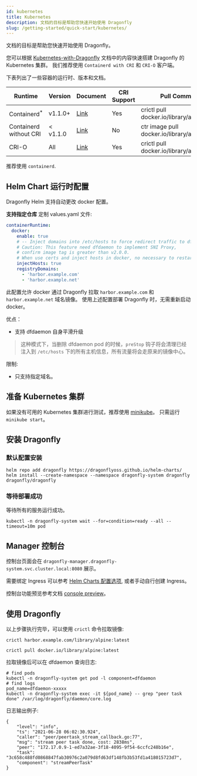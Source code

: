 ```yaml
---
id: kubernetes
title: Kubernetes
description: 文档的目标是帮助您快速开始使用 Dragonfly
slug: /getting-started/quick-start/kubernetes/
---
```


文档的目标是帮助您快速开始使用 Dragonfly。

您可以根据 [Kubernetes-with-Dragonfly](../../setup/install/kubernetes.md)
文档中的内容快速搭建 Dragonfly 的 Kubernetes 集群。
我们推荐使用 `Containerd with CRI` 和 `CRI-O` 客户端。

下表列出了一些容器的运行时、版本和文档。

<!-- markdownlint-disable -->

| Runtime                 | Version  | Document                                   | CRI Support | Pull Command                                |
| ----------------------- | -------- |--------------------------------------------| ----------- | ------------------------------------------- |
| Containerd<sup>\*</sup> | v1.1.0+  | [Link](../../setup/runtime/containerd/mirror.md) | Yes         | crictl pull docker.io/library/alpine:latest |
| Containerd without CRI  | < v1.1.0 | [Link](../../setup/runtime/containerd/proxy.md) | No          | ctr image pull docker.io/library/alpine     |
| CRI-O                   | All      | [Link](../../setup/runtime/cri-o.md)          | Yes         | crictl pull docker.io/library/alpine:latest |

<!-- markdownlint-restore -->

推荐使用 `containerd`.

## Helm Chart 运行时配置

Dragonfly Helm 支持自动更改 docker 配置。

**支持指定仓库** 定制 values.yaml 文件:

```yaml
containerRuntime:
  docker:
    enable: true
    # -- Inject domains into /etc/hosts to force redirect traffic to dfdaemon.
    # Caution: This feature need dfdaemon to implement SNI Proxy,
    # confirm image tag is greater than v2.0.0.
    # When use certs and inject hosts in docker, no necessary to restart docker daemon.
    injectHosts: true
    registryDomains:
      - 'harbor.example.com'
      - 'harbor.example.net'
```

此配置允许 docker 通过 Dragonfly 拉取 `harbor.example.com` 和 `harbor.example.net` 域名镜像。
使用上述配置部署 Dragonfly 时，无需重新启动 docker。

优点：

- 支持 dfdaemon 自身平滑升级

> 这种模式下，当删除 dfdaemon pod 的时候，`preStop` 钩子将会清理已经注入到 `/etc/hosts` 下的所有主机信息，所有流量将会走原来的镜像中心。

限制:

- 只支持指定域名。

## 准备 Kubernetes 集群

如果没有可用的 Kubernetes 集群进行测试，推荐使用 [minikube](https://minikube.sigs.k8s.io/docs/start/)。
只需运行`minikube start`。

## 安装 Dragonfly

### 默认配置安装

```shell
helm repo add dragonfly https://dragonflyoss.github.io/helm-charts/
helm install --create-namespace --namespace dragonfly-system dragonfly dragonfly/dragonfly
```

### 等待部署成功

等待所有的服务运行成功。

```shell
kubectl -n dragonfly-system wait --for=condition=ready --all --timeout=10m pod
```

## Manager 控制台

控制台页面会在 `dragonfly-manager.dragonfly-system.svc.cluster.local:8080` 展示。

需要绑定 Ingress 可以参考 [Helm Charts 配置选项](https://artifacthub.io/packages/helm/dragonfly/dragonfly#values),
或者手动自行创建 Ingress。

控制台功能预览参考文档 [console preview](../../reference/manage-console.md)。

## 使用 Dragonfly

以上步骤执行完毕，可以使用 `crictl` 命令拉取镜像:

```shell
crictl harbor.example.com/library/alpine:latest
```

```shell
crictl pull docker.io/library/alpine:latest
```

拉取镜像后可以在 dfdaemon 查询日志:

```shell
# find pods
kubectl -n dragonfly-system get pod -l component=dfdaemon
# find logs
pod_name=dfdaemon-xxxxx
kubectl -n dragonfly-system exec -it ${pod_name} -- grep "peer task done" /var/log/dragonfly/daemon/core.log
```

日志输出例子:

```text
{
    "level": "info",
    "ts": "2021-06-28 06:02:30.924",
    "caller": "peer/peertask_stream_callback.go:77",
    "msg": "stream peer task done, cost: 2838ms",
    "peer": "172.17.0.9-1-ed7a32ae-3f18-4095-9f54-6ccfc248b16e",
    "task": "3c658c488fd0868847fab30976c2a079d8fd63df148fb3b53fd1a418015723d7",
    "component": "streamPeerTask"
}
```
